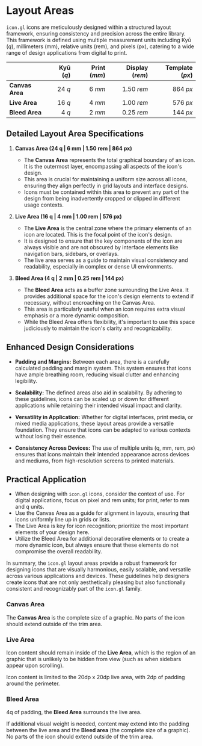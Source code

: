 # Layout Areas

`icon.gl` icons are meticulously designed within a structured layout framework, ensuring consistency and precision across the entire library. This framework is defined using multiple measurement units including Kyū (*q*), millimeters (mm), relative units (rem), and pixels (px), catering to a wide range of design applications from digital to print.

|                   | Kyū (*q*)         | Print (*mm*)      | Display (*rem*)   | Template (*px*)   |
| :---------------- | ----------------: | ----------------: | ----------------: | ----------------: |
| **Canvas Area**   | 24 *q*            | 6 *mm*            | 1.50 *rem*        | 864 *px*          |
| **Live Area**     | 16 *q*            | 4 *mm*            | 1.00 *rem*        | 576 *px*          |
| **Bleed Area**    | 4 *q*             | 2 *mm*            | 0.25 *rem*        | 144 *px*          |

## Detailed Layout Area Specifications

1. **Canvas Area (24 q | 6 mm | 1.50 rem | 864 px)**
   - The **Canvas Area** represents the total graphical boundary of an icon. It is the outermost layer, encompassing all aspects of the icon's design.
   - This area is crucial for maintaining a uniform size across all icons, ensuring they align perfectly in grid layouts and interface designs.
   - Icons must be contained within this area to prevent any part of the design from being inadvertently cropped or clipped in different usage contexts.

2. **Live Area (16 q | 4 mm | 1.00 rem | 576 px)**
   - The **Live Area** is the central zone where the primary elements of an icon are located. This is the focal point of the icon's design.
   - It is designed to ensure that the key components of the icon are always visible and are not obscured by interface elements like navigation bars, sidebars, or overlays.
   - The live area serves as a guide to maintain visual consistency and readability, especially in complex or dense UI environments.

3. **Bleed Area (4 q | 2 mm | 0.25 rem | 144 px)**
   - The **Bleed Area** acts as a buffer zone surrounding the Live Area. It provides additional space for the icon's design elements to extend if necessary, without encroaching on the Canvas Area.
   - This area is particularly useful when an icon requires extra visual emphasis or a more dynamic composition.
   - While the Bleed Area offers flexibility, it's important to use this space judiciously to maintain the icon's clarity and recognizability.

## Enhanced Design Considerations

- **Padding and Margins:** Between each area, there is a carefully calculated padding and margin system. This system ensures that icons have ample breathing room, reducing visual clutter and enhancing legibility.
  
- **Scalability:** The defined areas also aid in scalability. By adhering to these guidelines, icons can be scaled up or down for different applications while retaining their intended visual impact and clarity.

- **Versatility in Application:** Whether for digital interfaces, print media, or mixed media applications, these layout areas provide a versatile foundation. They ensure that icons can be adapted to various contexts without losing their essence.

- **Consistency Across Devices:** The use of multiple units (q, mm, rem, px) ensures that icons maintain their intended appearance across devices and mediums, from high-resolution screens to printed materials.

## Practical Application

- When designing with `icon.gl` icons, consider the context of use. For digital applications, focus on pixel and rem units; for print, refer to mm and q units.
- Use the Canvas Area as a guide for alignment in layouts, ensuring that icons uniformly line up in grids or lists.
- The Live Area is key for icon recognition; prioritize the most important elements of your design here.
- Utilize the Bleed Area for additional decorative elements or to create a more dynamic icon, but always ensure that these elements do not compromise the overall readability.

In summary, the `icon.gl` layout areas provide a robust framework for designing icons that are visually harmonious, easily scalable, and versatile across various applications and devices. These guidelines help designers create icons that are not only aesthetically pleasing but also functionally consistent and recognizably part of the `icon.gl` family.

### Canvas Area

The **Canvas Area** is the complete size of a graphic. No parts of the icon should extend outside of the trim area.

### Live Area

Icon content should remain inside of the **Live Area**, which is the region of an graphic that is unlikely to be hidden from view (such as when sidebars appear upon scrolling).

Icon content is limited to the 20dp x 20dp live area, with 2dp of padding around the perimeter.

### Bleed Area

4q of padding, the **Bleed Area** surrounds the live area.

If additional visual weight is needed, content may extend into the padding between the live area and the **Bleed area** (the complete size of a graphic). No parts of the icon should extend outside of the trim area.
